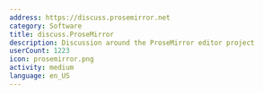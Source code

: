 ```yaml
---
address: https://discuss.prosemirror.net
category: Software
title: discuss.ProseMirror
description: Discussion around the ProseMirror editor project
userCount: 1223
icon: prosemirror.png
activity: medium
language: en_US
---
```

